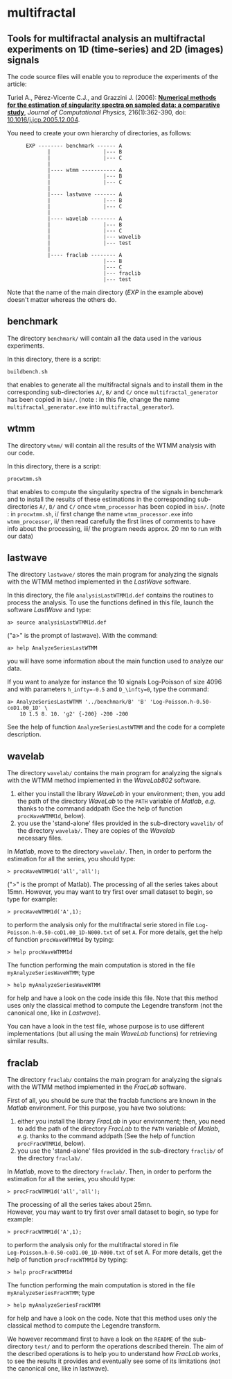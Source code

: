# multifractal
Tools for multifractal analysis an multifractal experiments on 1D (time-series) and 2D (images) signals
---

The code source files will enable you to reproduce the experiments of the article:

 Turiel A., Pérez-Vicente C.J., and Grazzini J. (2006):
 [**Numerical methods for the estimation of singularity spectra on sampled data: a comparative study**](http://www.sciencedirect.com/science/article/pii/S0021999105005565),
 _Journal of Computational Physics_, 216(1):362-390,
 doi: [10.1016/j.jcp.2005.12.004](http://dx.doi.org/10.1016/j.jcp.2005.12.004).

You need to create your own hierarchy of directories, as follows:

          EXP -------- benchmark ------ A
                 |                 |--- B
                 |                 |--- C   
                 |          
                 |---- wtmm ----------- A     
                 |                 |--- B
                 |                 |--- C        
                 |          
                 |---- lastwave ------- A
                 |                 |--- B
                 |                 |--- C
                 |          
                 |---- wavelab -------- A
                 |                 |--- B
                 |                 |--- C
                 |                 |--- wavelib
                 |                 |--- test
                 |          
                 |---- fraclab -------- A
                                   |--- B
                                   |--- C
                                   |--- fraclib
                                   |--- test
 
Note that the name of the main directory (_EXP_ in the example above) 
doesn't matter whereas the others do.

## benchmark

The directory `benchmark/` will contain all the data used in the various
experiments. 

In this directory, there is a script:

	buildbench.sh 
that enables to generate all the multifractal signals and to install 
them in the corresponding sub-directories `A/`, `B/` and `C/` once 
`multifractal_generator` has been copied in `bin/`.
(note : in this file, change the name `multifractal_generator.exe`
into `multifractal_generator`).

## wtmm

The directory `wtmm/` will contain all the results of the WTMM analysis 
with our code.

In this directory, there is a script:

	procwtmm.sh
that enables to compute the singularity spectra of the signals in 
benchmark and to install the results of these estimations in the 
corresponding sub-directories `A/`, `B/` and `C/` once `wtmm_processor` has 
been copied in `bin/`.
(note : in `procwtmm.sh`, 
   i/ first change the name `wtmm_processor.exe` into `wtmm_processor`, 
   ii/ then read carefully the first lines of comments to have info about the processing, 
  iii/ the program needs approx. 20 mn to run with our data)

## lastwave

The directory `lastwave/` stores the main program for analyzing the 
signals with the WTMM method implemented in the _LastWave_ software.

In this directory, the file `analysisLastWTMM1d.def` contains the 
routines to process the analysis. To use the functions defined in 
this file, launch the software _LastWave_ and type:

 	a> source analysisLastWTMM1d.def
("a>" is the prompt of lastwave). With the command:

	a> help AnalyzeSeriesLastWTMM 
you will have some information about the main function used to 
analyze our data.

If you want to analyze for instance the 10 signals Log-Poisson of 
size 4096 and with parameters `h_infty=-0.5` and `D_\infty=0`, type the 
command:

	a> AnalyzeSeriesLastWTMM '../benchmark/B' 'B' 'Log-Poisson.h-0.50-coD1.00_1D' \
		10 1.5 8. 10. 'g2' {-200} -200 -200 
See the help of function `AnalyzeSeriesLastWTMM` and the code for a 
complete description.

## wavelab

The directory `wavelab/` contains the main program for analyzing the
signals with the WTMM method implemented in the _WaveLab802_ software.

  1. either you install the library _WaveLab_ in your environment; then, 
  you  add the path of the directory _WaveLab_ to the `PATH` variable of 
  _Matlab_, _e.g._ thanks to the command addpath (See the help of function 
  `procWaveWTMM1d`, below).
  2. you use the 'stand-alone' files provided in the sub-directory
  `wavelib/` of the directory `wavelab/`. They are copies of the _Wavelab_  
  necessary files. 

In _Matlab_, move to the directory `wavelab/`. Then, in order to perform 
the estimation for all the series, you should type:

	> procWaveWTMM1d('all','all');
(">" is the prompt of Matlab). The processing of all the series takes 
about 15mn. 
However, you may want to try first over small dataset to begin, so 
type for example:

	> procWaveWTMM1d('A',1);
to perform the analysis only for the multifractal serie stored in file 
`Log-Poisson.h-0.50-coD1.00_1D-N000.txt` of set `A`. For more details, get 
the help of function `procWaveWTMM1d` by typing:

	> help procWaveWTMM1d
The function performing the main computation is stored in the file 
`myAnalyzeSeriesWaveWTMM`; type

	> help myAnalyzeSeriesWaveWTMM
for help and have a look on the code inside this file.
Note that this method uses only the classical method to compute the 
Legendre transform (not the canonical one, like in _Lastwave_).

You can have a look in the test file, whose purpose is to use different 
implementations (but all using the main _WaveLab_ functions) for 
retrieving similar results.

## fraclab

The directory `fraclab/` contains the main program for analyzing the 
signals with the WTMM method implemented in the _FracLab_ software.

First of all, you should be sure that the fraclab functions are known 
in the _Matlab_ environment. For this purpose, you have two solutions:

  1. either you install the library _FracLab_ in your environment; then, 
  you need to add the path of the directory _FracLab_ to the `PATH` variable 
  of _Matlab_, _e.g._ thanks to the command addpath (See the help of function 
  `procFracWTMM1d`, below).
  2. you use the 'stand-alone' files provided in the sub-directory 
  `fraclib/` of the directory `fraclab/`. 

In _Matlab_, move to the directory `fraclab/`. Then, in order to perform 
the estimation for all the series, you should type: 

	> procFracWTMM1d('all','all');
The processing of all the series takes about 25mn.  
However, you may want to try first over small dataset to begin, so type 
for example:

	> procFracWTMM1d('A',1); 
to perform the analysis only for the multifractal stored in file  
`Log-Poisson.h-0.50-coD1.00_1D-N000.txt` of set A. For more details, get 
the help of function `procFracWTMM1d` by typing:

	> help procFracWTMM1d
The function performing the main computation is stored in the file 
`myAnalyzeSeriesFracWTMM`; type

	> help myAnalyzeSeriesFracWTMM
for help and have a look on the code.
Note that this method uses only the classical method to compute the 
Legendre transform.

We however recommand first to have a look on the `README` of the 
sub-directory `test/` and to perform the operations described therein. 
The aim of the described operations is to help you to understand how
_FracLab_ works, to see the results it provides and eventually see some 
of its limitations (not the canonical one, like in lastwave).

